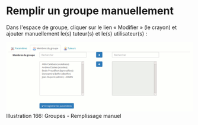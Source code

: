 # Remplir un groupe manuellement

Dans l'espace de groupe, cliquer sur le lien « Modifier » \(le crayon\) et ajouter manuellement le\(s\) tuteur\(s\) et le\(s\) utilisateur\(s\) :

![](../../.gitbook/assets/image242%20%281%29.png)Illustration 166: Groupes - Remplissage manuel

